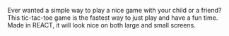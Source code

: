   Ever wanted a simple way to play a nice game with your child or a friend?
  This tic-tac-toe game is the fastest way to just play and have a fun time.
Made in REACT, it will look nice on both large and small screens.
